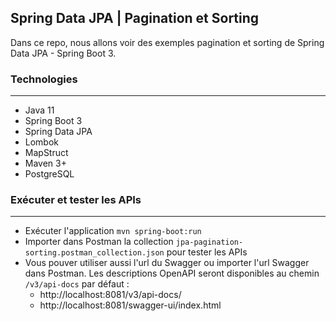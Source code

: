 ##  Spring Data JPA | Pagination et Sorting
Dans ce repo, nous allons voir des exemples pagination et sorting de Spring Data JPA - Spring Boot 3.

### Technologies
---
- Java 11
- Spring Boot 3
- Spring Data JPA
- Lombok
- MapStruct
- Maven 3+
- PostgreSQL

### Exécuter et tester les APIs
---
- Exécuter l'application `mvn spring-boot:run`
- Importer dans Postman la collection `jpa-pagination-sorting.postman_collection.json` pour tester les APIs
- Vous pouver utiliser aussi l'url du Swagger ou importer l'url Swagger dans Postman. Les descriptions OpenAPI seront disponibles au chemin `/v3/api-docs` par défaut :
  - http://localhost:8081/v3/api-docs/
  - http://localhost:8081/swagger-ui/index.html
